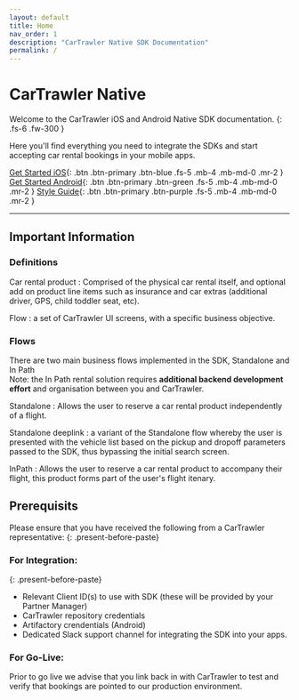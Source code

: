```yaml
---
layout: default
title: Home
nav_order: 1
description: "CarTrawler Native SDK Documentation"
permalink: /
---
```


# CarTrawler Native
<!-- {: .fs-9 } -->

Welcome to the CarTrawler iOS and Android Native SDK documentation.
{: .fs-6 .fw-300 }

Here you'll find everything you need to integrate the SDKs and start accepting car rental bookings in your mobile apps.

[Get Started iOS](/docs/ios){: .btn .btn-primary .btn-blue .fs-5 .mb-4 .mb-md-0 .mr-2 } [Get Started Android](/docs/android){: .btn .btn-primary .btn-green .fs-5 .mb-4 .mb-md-0 .mr-2 } [Style Guide](/docs/style-guide){: .btn .btn-primary .btn-purple .fs-5 .mb-4 .mb-md-0 .mr-2 }

---

## Important Information

### Definitions

Car rental product
: Comprised of the physical car rental itself, and optional add on product line items such as insurance and car extras (additional driver, GPS, child toddler seat, etc).

Flow
: a set of CarTrawler UI screens, with a specific business objective. 

### Flows ###
There are two main business flows implemented in the SDK, Standalone and In Path <br/>
Note: the In Path rental solution requires **additional backend development effort** and organisation between you and CarTrawler.

Standalone
: Allows the user to reserve a car rental product independently of a flight.

Standalone deeplink
: a variant of the Standalone flow whereby the user is presented with the vehicle list based on the pickup and dropoff parameters passed to the SDK, thus bypassing the initial search screen.

InPath
: Allows the user to reserve a car rental product to accompany their flight, this product forms part of the user's flight itenary. 

## Prerequisits ##

Please ensure that you have received the following from a CarTrawler representative:
{: .present-before-paste}

### For Integration: ###
{: .present-before-paste}

* Relevant Client ID(s) to use with SDK (these will be provided by your Partner Manager)
* CarTrawler repository credentials
* Artifactory crendentials (Android)
* Dedicated Slack support channel for integrating the SDK into your apps. 

### For Go-Live: ###

Prior to go live we advise that you link back in with CarTrawler to test and verify that bookings are pointed to our production environment.